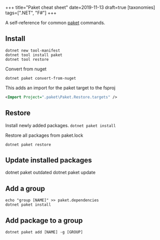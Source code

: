 +++
title="Paket cheat sheet"
date=2019-11-13
draft=true
[taxonomies]
tags=[".NET", "F#"]
+++

A self-reference for common [paket](https://fsprojects.github.io/Paket/index.html) commands.

## Install
```
dotnet new tool-manifest
dotnet tool install paket
dotnet tool restore
```

Convert from nuget
```
dotnet paket convert-from-nuget
```
This adds an import for the paket target to the fsproj
```xml  
<Import Project=".paket\Paket.Restore.targets" />
```

## Restore

Install newly added packages.
```dotnet paket install```

Restore all packages from paket.lock
```
dotnet paket restore
```


## Update installed packages
dotnet paket outdated
dotnet paket update


## Add a group

```
echo "group [NAME]" >> paket.dependencies
dotnet paket install
```

## Add package to a group
```
dotnet paket add [NAME] -g [GROUP]
```